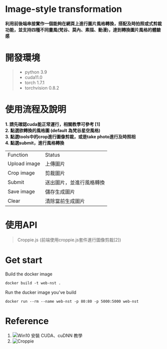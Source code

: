 # Image-style transformation
**利用前後端串接實作一個能夠在網頁上進行圖片風格轉換，搭配及時拍照或式剪裁功能，並支持四種不同畫風(梵谷、莫內、素描、動漫)，達到轉換圖片風格的體驗感**

# 開發環境
>- python 3.9
>- cuda11.0
>- torch 1.7.1
>- torchvision 0.8.2

# 使用流程及說明
**1. 請先確認cuda能正常運行，相關教學可參考 [1]**<br>
**2. 點選欲轉換的風格圖 (default 為梵谷星空風格)**<br>
**3. 點選tools中的crop進行圖像剪裁，或是take photo進行及時照相**<br>
**4. 點選submit，進行風格轉換**<br>

<table>
<tr>
  <td>Function</td>
  <td>Status</td>
</tr>
<tr>
  <td>
    Upload image
  </td>
  <td>
    上傳圖片
  </td>
</tr>
  <tr>
  <td>
    Crop image
  </td>
  <td>
    剪裁圖片
  </td>
</tr>
    <tr>
  <td>
    Submit
  </td>
  <td>
    送出圖片，並進行風格轉換
  </td>
</tr>
  <tr>
  <td>
    Save image
  </td>
  <td>
    儲存生成圖片
  </td>
</tr>
  </tr>
  <tr>
  <td>
    Clear
  </td>
  <td>
    清除當前生成圖片
  </td>
</tr>
</table>

# 使用API
> Croppie.js (前端使用croppie.js套件進行圖像剪裁[2])

# Get start
Build the docker image 
```
docker build -t web-nst .
```
Run the ducker image you've build
```
docker run --rm --name web-nst -p 80:80 -p 5000:5000 web-nst
```

# Reference
1. ![Win10 安裝 CUDA、cuDNN 教學](https://medium.com/ching-i/win10-%E5%AE%89%E8%A3%9D-cuda-cudnn-%E6%95%99%E5%AD%B8-c617b3b76deb)
2. ![Croppie](http://foliotek.github.io/Croppie/#documentation)
